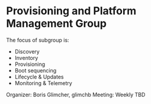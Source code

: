 # Provisioning and Platform Management Group

The focus of subgroup is:
- Discovery
- Inventory
- Provisioning
- Boot sequencing
- Lifecycle & Updates
- Monitoring & Telemetry

Organizer: Boris Glimcher, glimchb
Meeting: Weekly TBD
